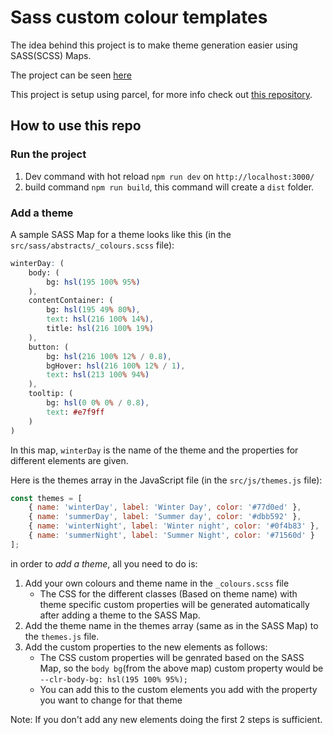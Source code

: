 # Sass custom colour templates

The idea behind this project is to make theme generation easier using SASS(SCSS) Maps.

The project can be seen [here](sass-custom-themes.netlify.app)

This project is setup using parcel, for more info check out [this repository](https://github.com/kevin-powell/sass-made-easy).

## How to use this repo


### Run the project

1. Dev command with hot reload `npm run dev` on `http://localhost:3000/`
2. build command `npm run build`, this command will create a `dist` folder.

### Add a theme

A sample SASS Map for a theme looks like this (in the `src/sass/abstracts/_colours.scss` file):

```scss
winterDay: (
    body: (
        bg: hsl(195 100% 95%)
    ),
    contentContainer: (
        bg: hsl(195 49% 80%),
        text: hsl(216 100% 14%),
        title: hsl(216 100% 19%)
    ),
    button: (
        bg: hsl(216 100% 12% / 0.8),
        bgHover: hsl(216 100% 12% / 1),
        text: hsl(213 100% 94%)
    ),
    tooltip: (
        bg: hsl(0 0% 0% / 0.8),
        text: #e7f9ff
    )
)
```

In this map, `winterDay` is the name of the theme and the properties for different elements are given.

Here is the themes array in the JavaScript file (in the `src/js/themes.js` file):
```javascript
const themes = [
    { name: 'winterDay', label: 'Winter Day', color: '#77d0ed' },
    { name: 'summerDay', label: 'Summer day', color: '#dbb592' },
    { name: 'winterNight', label: 'Winter night', color: '#0f4b83' },
    { name: 'summerNight', label: 'Summer Night', color: '#71560d' }
];
```

in order to *add a theme*, all you need to do is:
1. Add your own colours and theme name in the `_colours.scss` file
	- The CSS for the different classes (Based on theme name) with theme specific custom properties will be generated automatically after adding a theme to the SASS Map.
2. Add the theme name in the themes array (same as in the SASS Map) to the `themes.js` file.
3. Add the custom properties to the new elements as follows:
	- The CSS custom properties will be genrated based on the SASS Map, so the `body bg`(from the above map) custom property would be `--clr-body-bg: hsl(195 100% 95%);`
	- You can add this to the custom elements you add with the property you want to change for that theme

Note: If you don't add any new elements doing the first 2 steps is sufficient.
